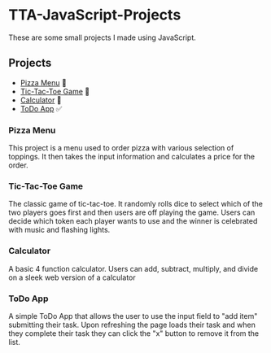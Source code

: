# TTA-JavaScript-Projects
These are some small projects I made using JavaScript.

## Projects
- [Pizza Menu](https://github.com/Itz-Djin/TTA-JavaScript-Projects/tree/main/JavaScript/Basic_JavaScript_Projects/Large_Projects/Pizza_Project) 🍕
- [Tic-Tac-Toe Game](https://github.com/Itz-Djin/TTA-JavaScript-Projects/tree/main/JavaScript/Basic_JavaScript_Projects/Large_Projects/TicTacToe) 🎲
- [Calculator](https://github.com/Itz-Djin/TTA-JavaScript-Projects/tree/main/JavaScript/Basic_JavaScript_Projects/Large_Projects/Calculator_Project) 🧮
- [ToDo App](https://github.com/Itz-Djin/TTA-JavaScript-Projects/tree/main/JavaScript/Basic_JavaScript_Projects/Large_Projects/Todo_App) ✅

### Pizza Menu
This project is a menu used to order pizza with various selection of toppings. It then takes the input information and calculates a price for the order.

### Tic-Tac-Toe Game
The classic game of tic-tac-toe. It randomly rolls dice to select which of the two players goes first and then users are off playing the game. Users can decide which token each player wants to use and the winner is celebrated with music and flashing lights.

### Calculator
A basic 4 function calculator. Users can add, subtract, multiply, and divide on a sleek web version of a calculator

### ToDo App
A simple ToDo App that allows the user to use the input field to "add item" submitting their task. Upon refreshing the page loads their task and when they complete their task they can click the "x" button to remove it from the list.
